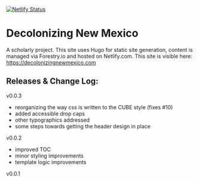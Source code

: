 [![Netlify Status](https://api.netlify.com/api/v1/badges/4f759b93-61e7-44fc-abbb-233bab468b9d/deploy-status)](https://app.netlify.com/sites/epic-lichterman-3494de/deploys)

# Decolonizing New Mexico
A scholarly project. This site uses Hugo for static site generation, content is managed via Forestry.io and hosted on Netlify.com. This site is visible here: https://decolonizingnewmexico.com

## Releases & Change Log:

v0.0.3
- reorganizing the way css is written to the CUBE style (fixes #10) 
- added accessible drop caps
- other typographics addressed
- some steps towards getting the header design in place

v0.0.2
- improved TOC
- minor styling improvements
- template logic improvements

v0.0.1


